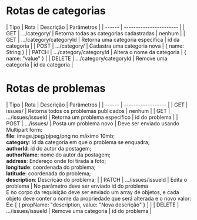 # Rotas de categorias

| Tipo   | Rota                    | Descrição                               | Parâmetros        |
| ------ | ----------------------- |
| GET    | .../category/           | Retorna todas as categorias cadastradas | nenhum            |
| GET    | .../category/categoryId | Retorna uma categoria específica        | id da categoria   |
| POST   | .../category/           | Cadastra uma categoria nova             | { name: String }  |
| PATCH  | .../category/categoryId | Altera o nome da categoria              | { name: "value" } |
| DELETE | .../category/categoryId | Remove uma categoria                    | id da categoria   |


# Rotas de problemas

| Tipo   | Rota               | Descrição                             | Parâmetros                                                                                                                                                                                                                                                                                                                                                                                                                                                        |
| ------ | ------------------ |
| GET    | issues/            | Retorna todos os problemas publicados | nenhum                                                                                                                                                                                                                                                                                                                                                                                                                                                            |
| GET    | .../issues/issueId | Retorna um problema específico        | id do problema                                                                                                                                                                                                                                                                                                                                                                                                                                                    |
| POST   | .../issues/        | Posta um problema novo                | Deve ser enviado usando Multipart form: <br /> **file**: image.jpeg/pjpeg/png no máximo 10mb; <br /> **category**: id da categoria em que o problema se enquadra; <br /> **authorId**: id do autor da postagem; <br /> **authorName**: nome do autor da postagem; <br />  **address**: Endereço onde foi tirada a foto; <br /> **longitude**: coordenada do problema; <br /> **latitude**: coordenada do problema; <br /> **description**: Descrição do problema; |
| PATCH  | .../issues/issueId | Edita o problema                      | No parâmetro deve ser enviado id do problema <br /> E no corpo da requisição deve ser enviado um array de objetos, e cada objeto deve conter o nome da propriedade que será alterada e o novo valor: <br /> Ex:  [ { propName: "description, value: "Nova descrição" } ]                                                                                                                                                                                          |
| DELETE | .../issues/issueId | Remove uma categoria                  | id do problema                                                                                                                                                                                                                                                                                                                                                                                                                                                    |
